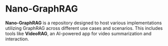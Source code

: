 # Nano-GraphRAG

**Nano-GraphRAG** is a repository designed to host various implementations utilizing GraphRAG across different use cases and scenarios. This includes tools like **VideoRAG**, an AI-powered app for video summarization and interaction.
